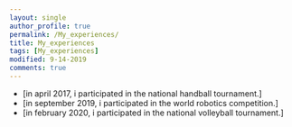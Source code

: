 ```yaml
---
layout: single
author_profile: true
permalink: /My_experiences/
title: My_experiences
tags: [My_experiences]
modified: 9-14-2019
comments: true
---
```



* [in april 2017, i participated in the national handball tournament.]
* [in september 2019, i participated in the world robotics competition.]
* [in february 2020, i participated in the national volleyball tournament.]
